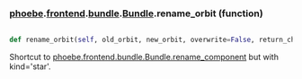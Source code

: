 ### [phoebe](phoebe.md).[frontend](phoebe.frontend.md).[bundle](phoebe.frontend.bundle.md).[Bundle](phoebe.frontend.bundle.Bundle.md).rename_orbit (function)


```py

def rename_orbit(self, old_orbit, new_orbit, overwrite=False, return_changes=False)

```



Shortcut to [phoebe.frontend.bundle.Bundle.rename_component](phoebe.frontend.bundle.Bundle.rename_component.md) but with kind='star'.

